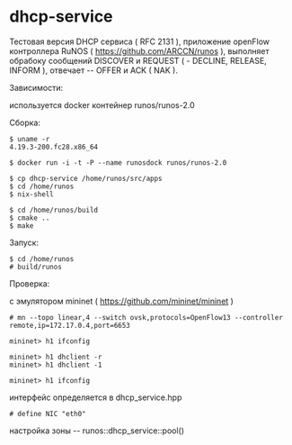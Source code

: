 # dhcp-service

Тестовая версия DHCP сервиса ( RFC 2131 ), приложение openFlow контроллера RuNOS ( https://github.com/ARCCN/runos ), выполняет обрабоку сообщений DISCOVER и REQUEST ( - DECLINE, RELEASE, INFORM ), отвечает -- OFFER и ACK ( NAK ).


Зависимости:

используется docker контейнер runos/runos-2.0


Сборка:

    $ uname -r
    4.19.3-200.fc28.x86_64
    
    $ docker run -i -t -P --name runosdock runos/runos-2.0
    
    $ cp dhcp-service /home/runos/src/apps
    $ cd /home/runos
    $ nix-shell
    
    $ cd /home/runos/build
    $ cmake ..
    $ make

Запуск:

    $ cd /home/runos
    # build/runos

    
Проверка:

с эмулятором mininet ( https://github.com/mininet/mininet )

    # mn --topo linear,4 --switch ovsk,protocols=OpenFlow13 --controller remote,ip=172.17.0.4,port=6653
    
    mininet> h1 ifconfig
    
    mininet> h1 dhclient -r
    mininet> h1 dhclient -1
    
    mininet> h1 ifconfig

интерфейс определяется в dhcp_service.hpp

    # define NIC "eth0" 

настройка зоны -- runos::dhcp_service::pool()

